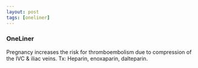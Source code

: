 ```yaml
---
layout: post
tags: [oneliner]
---
```



### OneLiner

Pregnancy increases the risk for thromboembolism due to compression of the IVC & iliac veins. Tx: Heparin, enoxaparin, dalteparin.
